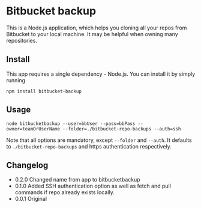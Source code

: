 Bitbucket backup
===

This is a Node.js application, which helps you cloning all your repos from Bitbucket to your local machine. It may be helpful when owning many repositories.

Install
--

This app requires a single dependency - Node.js. You can install it by simply running

```
npm install bitbucket-backup
```

Usage
--
```
node bitbucketbackup --user=bbUser --pass=bbPass --owner=teamOrUserName --folder=./bitbucket-repo-backups --auth=ssh
```

Note that all options are mandatory, except `--folder` and `--auth`. It defaults to `./bitbucket-repo-backups` and https authentication respectively.


## Changelog
* 0.2.0 Changed name from app to bitbucketbackup
* 0.1.0 Added SSH authentication option as well as fetch and pull commands if repo already exists locally.
* 0.0.1 Original
